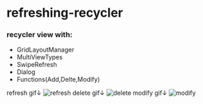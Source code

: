 # refreshing-recycler

### recycler view with:

* GridLayoutManager 
* MultiViewTypes
* SwipeRefresh
* Dialog
* Functions(Add,Delte,Modify)

refresh gif↓
![refresh](https://user-images.githubusercontent.com/107554272/179698975-dc516a1f-bf82-40f3-be0d-249bcb1665b3.gif)
delete gif↓
![delete](https://user-images.githubusercontent.com/107554272/179698982-1c94990d-9529-463a-bdec-775e5deda429.gif)
modify gif↓
![modify](https://user-images.githubusercontent.com/107554272/179698984-9277ef24-b02d-4a5a-b0b2-b12a474ed6cc.gif)
